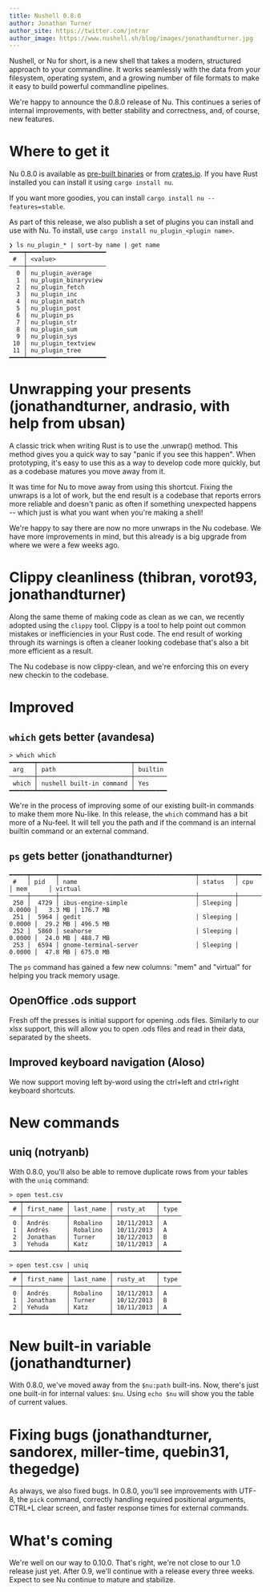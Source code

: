 ```yaml
---
title: Nushell 0.8.0
author: Jonathan Turner
author_site: https://twitter.com/jntrnr
author_image: https://www.nushell.sh/blog/images/jonathandturner.jpg
---
```


Nushell, or Nu for short, is a new shell that takes a modern, structured approach to your commandline. It works seamlessly with the data from your filesystem, operating system, and a growing number of file formats to make it easy to build powerful commandline pipelines.

We're happy to announce the 0.8.0 release of Nu. This continues a series of internal improvements, with better stability and correctness, and, of course, new features.

# Where to get it

Nu 0.8.0 is available as [pre-built binaries](https://github.com/nushell/nushell/releases/tag/0.8.0) or from [crates.io](https://crates.io/crates/nu). If you have Rust installed you can install it using `cargo install nu`.

If you want more goodies, you can install `cargo install nu --features=stable`.

As part of this release, we also publish a set of plugins you can install and use with Nu. To install, use `cargo install nu_plugin_<plugin name>`.

```
❯ ls nu_plugin_* | sort-by name | get name
━━━━┯━━━━━━━━━━━━━━━━━━━━━━
 #  │ <value> 
────┼──────────────────────
  0 │ nu_plugin_average 
  1 │ nu_plugin_binaryview 
  2 │ nu_plugin_fetch 
  3 │ nu_plugin_inc 
  4 │ nu_plugin_match 
  5 │ nu_plugin_post 
  6 │ nu_plugin_ps 
  7 │ nu_plugin_str 
  8 │ nu_plugin_sum 
  9 │ nu_plugin_sys 
 10 │ nu_plugin_textview 
 11 │ nu_plugin_tree 
━━━━┷━━━━━━━━━━━━━━━━━━━━━━
```

# Unwrapping your presents (jonathandturner, andrasio, with help from ubsan)

A classic trick when writing Rust is to use the .unwrap() method. This method gives you a quick way to say "panic if you see this happen". When prototyping, it's easy to use this as a way to develop code more quickly, but as a codebase matures you move away from it.

It was time for Nu to move away from using this shortcut. Fixing the unwraps is a lot of work, but the end result is a codebase that reports errors more reliable and doesn't panic as often if something unexpected happens -- which just is what you want when you're making a shell!

We're happy to say there are now no more unwraps in the Nu codebase. We have more improvements in mind, but this already is a big upgrade from where we were a few weeks ago.

# Clippy cleanliness (thibran, vorot93, jonathandturner)

Along the same theme of making code as clean as we can, we recently adopted using the `clippy` tool. Clippy is a tool to help point out common mistakes or inefficiencies in your Rust code. The end result of working through its warnings is often a cleaner looking codebase that's also a bit more efficient as a result.

The Nu codebase is now clippy-clean, and we're enforcing this on every new checkin to the codebase.

# Improved
## `which` gets better (avandesa)

```shell
> which which
━━━━━━━┯━━━━━━━━━━━━━━━━━━━━━━━━━━┯━━━━━━━━━
 arg   │ path                     │ builtin 
───────┼──────────────────────────┼─────────
 which │ nushell built-in command │ Yes 
━━━━━━━┷━━━━━━━━━━━━━━━━━━━━━━━━━━┷━━━━━━━━━
```

We're in the process of improving some of our existing built-in commands to make them more Nu-like. In this release, the `which` command has a bit more of a Nu-feel. It will tell you the path and if the command is an internal builtin command or an external command.

## `ps` gets better (jonathandturner)

```
━━━━━┯━━━━━━━┯━━━━━━━━━━━━━━━━━━━━━━━━━━━━━━━━━━━━━━┯━━━━━━━━━━┯━━━━━━━━━┯━━━━━━━━━━┯━━━━━━━━━━
 #   │ pid   │ name                                 │ status   │ cpu     │ mem      │ virtual 
─────┼───────┼──────────────────────────────────────┼──────────┼─────────┼──────────┼──────────
 250 │  4729 │ ibus-engine-simple                   │ Sleeping │  0.0000 │   3.3 MB │ 176.7 MB 
 251 │  5964 │ gedit                                │ Sleeping │  0.0000 │  29.2 MB │ 496.5 MB 
 252 │  5860 │ seahorse                             │ Sleeping │  0.0000 │  24.0 MB │ 488.7 MB 
 253 │  6594 │ gnome-terminal-server                │ Sleeping │  0.0000 │  47.8 MB │ 675.0 MB
```

The `ps` command has gained a few new columns: "mem" and "virtual" for helping you track memory usage.

## OpenOffice .ods support

Fresh off the presses is initial support for opening .ods files. Similarly to our xlsx support, this will allow you to open .ods files and read in their data, separated by the sheets.

## Improved keyboard navigation (Aloso)

We now support moving left by-word using the ctrl+left and ctrl+right keyboard shortcuts.

# New commands

## uniq (notryanb)

With 0.8.0, you'll also be able to remove duplicate rows from your tables with the `uniq` command:

```
> open test.csv
━━━┯━━━━━━━━━━━━┯━━━━━━━━━━━┯━━━━━━━━━━━━┯━━━━━━
 # │ first_name │ last_name │ rusty_at   │ type 
───┼────────────┼───────────┼────────────┼──────
 0 │ Andrés     │ Robalino  │ 10/11/2013 │ A 
 1 │ Andrés     │ Robalino  │ 10/11/2013 │ A 
 2 │ Jonathan   │ Turner    │ 10/12/2013 │ B 
 3 │ Yehuda     │ Katz      │ 10/11/2013 │ A 
━━━┷━━━━━━━━━━━━┷━━━━━━━━━━━┷━━━━━━━━━━━━┷━━━━━━
```

```
> open test.csv | uniq
━━━┯━━━━━━━━━━━━┯━━━━━━━━━━━┯━━━━━━━━━━━━┯━━━━━━
 # │ first_name │ last_name │ rusty_at   │ type 
───┼────────────┼───────────┼────────────┼──────
 0 │ Andrés     │ Robalino  │ 10/11/2013 │ A 
 1 │ Jonathan   │ Turner    │ 10/12/2013 │ B 
 2 │ Yehuda     │ Katz      │ 10/11/2013 │ A 
━━━┷━━━━━━━━━━━━┷━━━━━━━━━━━┷━━━━━━━━━━━━┷━━━━━━
```

# New built-in variable (jonathandturner)

With 0.8.0, we've moved away from the `$nu:path` built-ins. Now, there's just one built-in for internal values: `$nu`.  Using `echo $nu` will show you the table of current values.

# Fixing bugs (jonathandturner, sandorex, miller-time, quebin31, thegedge)

As always, we also fixed bugs. In 0.8.0, you'll see improvements with UTF-8, the `pick` command, correctly handling required positional arguments, CTRL+L clear screen, and faster response times for external commands.

# What's coming

We're well on our way to 0.10.0. That's right, we're not close to our 1.0 release just yet. After 0.9, we'll continue with a release every three weeks. Expect to see Nu continue to mature and stabilize.